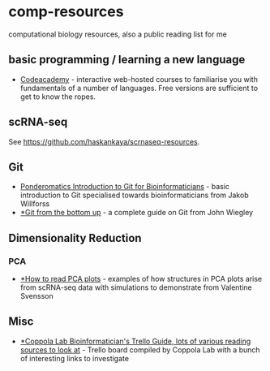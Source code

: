 # comp-resources
computational biology resources, also a public reading list for me

## basic programming / learning a new language
- [Codeacademy](www.codeacademy.com) - interactive web-hosted courses to familiarise you with fundamentals of a number of languages. Free versions are sufficient to get to know the ropes.

## scRNA-seq
See https://github.com/haskankaya/scrnaseq-resources.

## Git
- [Ponderomatics Introduction to Git for Bioinformaticians](http://ponderomatics.nfshost.com/git.html) - basic introduction to Git specialised towards bioinformaticians from Jakob Willforss
- [*Git from the bottom up](jwiegley.github.io/git-from-the-bottom-up)  - a complete guide on Git from John Wiegley


## Dimensionality Reduction
### PCA
- [*How to read PCA plots](http://www.nxn.se/valent/2017/6/12/how-to-read-pca-plots) - examples of how structures in PCA plots arise from scRNA-seq data with simulations to demonstrate from Valentine Svensson



## Misc
- [*Coppola Lab Bioinformatician's Trello Guide, lots of various reading sources to look at](https://trello.com/b/3geUNeW5/bioinformatics-training-resources-coppola-lab) - Trello board compiled by Coppola Lab with a bunch of interesting links to investigate
